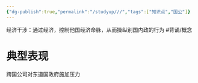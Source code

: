 ```yaml
---
{"dg-publish":true,"permalink":"/studyup///","tags":["知识点","国公"]}
---
```


经济干涉：通过经济，控制他国经济命脉，从而操纵别国内政的行为 #背诵/概念 
# 典型表现
跨国公司对东道国政府施加压力